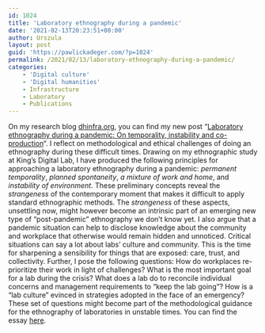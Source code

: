 ```yaml
---
id: 1024
title: 'Laboratory ethnography during a pandemic'
date: '2021-02-13T20:23:51+00:00'
author: Urszula
layout: post
guid: 'https://pawlickadeger.com/?p=1024'
permalink: /2021/02/13/laboratory-ethnography-during-a-pandemic/
categories:
    - 'Digital culture'
    - 'Digital humanities'
    - Infrastructure
    - Laboratory
    - Publications
---
```


On my research blog [dhinfra.org](https://dhinfra.org), you can find my new post “[Laboratory ethnography during a pandemic: On temporality, instability and co-production](https://dhinfra.org/163/laboratory-ethnography-during-a-pandemic-on-temporality-instability-and-co-production/)“. I reflect on methodological and ethical challenges of doing an ethnography during these difficult times. Drawing on my ethnographic study at King’s Digital Lab, I have produced the following principles for approaching a laboratory ethnography during a pandemic: *permanent temporality*, *planned spontaneity*, *a mixture of work and home*, and *instability of environment*. These preliminary concepts reveal the *strangeness* of the contemporary moment that makes it difficult to apply standard ethnographic methods. The *strangeness* of these aspects, unsettling now, might however become an intrinsic part of an emerging new type of “post-pandemic” ethnography we don’t know yet. I also argue that a pandemic situation can help to disclose knowledge about the community and workplace that otherwise would remain hidden and unnoticed. Critical situations can say a lot about labs’ culture and community. This is the time for sharpening a sensibility for things that are exposed: care, trust, and collectivity. Further, I pose the following questions: How do workplaces re-prioritize their work in light of challenges? What is the most important goal for a lab during the crisis? What does a lab do to reconcile individual concerns and management requirements to “keep the lab going”? How is a “lab culture” evinced in strategies adopted in the face of an emergency? These set of questions might become part of the methodological guidance for the ethnography of laboratories in unstable times. You can find the essay [here](https://dhinfra.org/163/laboratory-ethnography-during-a-pandemic-on-temporality-instability-and-co-production/).